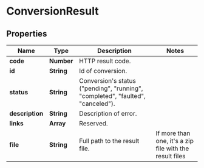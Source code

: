 # ConversionResult

## Properties
| Name            | Type       | Description                                                                     | Notes                                                   |
|-----------------|------------|---------------------------------------------------------------------------------|---------------------------------------------------------|
| **code**        | **Number** | HTTP result code.                                                               |                                                         |
| **id**          | **String** | Id of conversion.                                                               |                                                         |
| **status**      | **String** | Conversion's status ("pending", "running", "completed", "faulted", "canceled"). |                                                         |
| **description** | **String** | Description of error.                                                           |                                                         |
| **links**       | **Array**  | Reserved.                                                                       |                                                         |
| **file**        | **String** | Full path to the result file.                                                   | If more than one, it's a zip file with the result files |